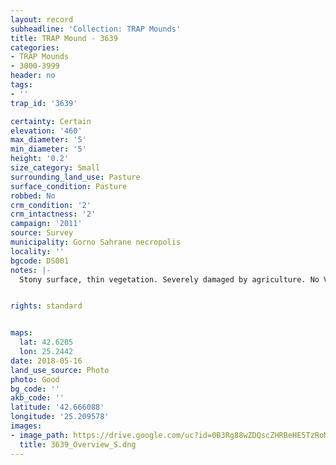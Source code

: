 ```yaml
---
layout: record
subheadline: 'Collection: TRAP Mounds'
title: TRAP Mound - 3639
categories:
- TRAP Mounds
- 3000-3999
header: no
tags:
- ''
trap_id: '3639'

certainty: Certain
elevation: '460'
max_diameter: '5'
min_diameter: '5'
height: '0.2'
size_category: Small
surrounding_land_use: Pasture
surface_condition: Pasture
robbed: No
crm_condition: '2'
crm_intactness: '2'
campaign: '2011'
source: Survey
municipality: Gorno Sahrane necropolis
locality: ''
bgcode: DS001
notes: |-
  Stony surface, thin vegetation. Severely damaged by agriculture. No Visibile robbers' trench's.


rights: standard


maps:
  lat: 42.6285
  lon: 25.2442
date: 2018-05-16
land_use_source: Photo
photo: Good
bg_code: ''
akb_code: ''
latitude: '42.666088'
longitude: '25.209578'
images:
- image_path: https://drive.google.com/uc?id=0B3Rg88wZDQscZHRBeHE5TzRoMzQ
  title: 3639_Overview_S.dng
---
```

